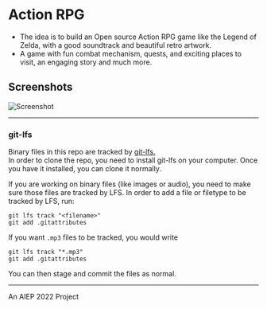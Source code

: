 # Action RPG

- The idea is to build an Open source Action RPG game like the Legend of Zelda, with a good
soundtrack and beautiful retro artwork.
- A game with fun combat mechanism, quests, and exciting places to visit, an
engaging story and much more. 

## Screenshots

![Screenshot](screenshots/screenshot.png)

---
### git-lfs

Binary files in this repo are tracked by [git-lfs.](https://git-lfs.github.com/)  
In order to clone the repo, you need to install git-lfs on your computer. Once you have it installed, you can clone it normally.

If you are working on binary files (like images or audio), you need to make sure those files are tracked by LFS.
In order to add a file or filetype to be tracked by LFS, run:

    git lfs track "<filename>"
    git add .gitattributes

If you want `.mp3` files to be tracked, you would write

    git lfs track "*.mp3"
    git add .gitattributes

You can then stage and commit the files as normal.

---
An AIEP 2022 Project 
